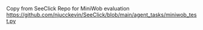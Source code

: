 Copy from SeeClick Repo for MiniWob evaluation
https://github.com/njucckevin/SeeClick/blob/main/agent_tasks/miniwob_test.py